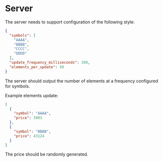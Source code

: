 Server
======

The server needs to support configuration of the following style:

```json
{
  "symbols": [
    "AAAA",
    "BBBB",
    "CCCC",
    "DDDD"
  ],
  "update_frequency_milliseconds": 300,
  "elements_per_update": 50
}
```
The server should output the number of elements at a frequency configured for symbols.

Example elements update:

```json
[
  {
    "symbol": "AAAA",
    "price": 3003
  },
  {
    "symbol": "BBBB",
    "price": 43124
  }
]
```
The price should be randomly generated.
